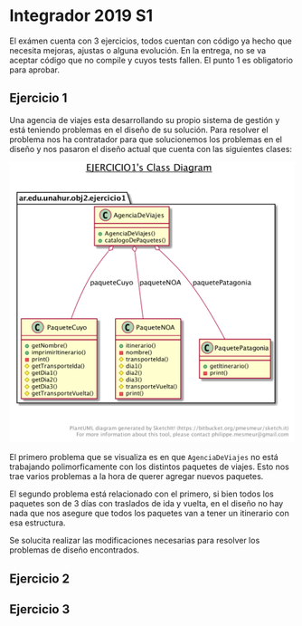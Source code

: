# Integrador 2019 S1

El exámen cuenta con 3 ejercicios, todos cuentan con código ya hecho que necesita mejoras, ajustas o alguna evolución.
En la entrega, no se va aceptar código que no compile y cuyos tests fallen.
El punto 1 es obligatorio para aprobar.

## Ejercicio 1

Una agencia de viajes esta desarrollando su propio sistema de gestión y está teniendo problemas en el diseño de su solución. Para resolver el problema nos ha contratador para que solucionemos los problemas en el diseño y nos pasaron el diseño actual que cuenta con las siguientes clases:

![](/ejercicio1.png)

El primero problema que se visualiza es en que `AgenciaDeViajes` no está trabajando polimorficamente con los distintos paquetes de viajes. Esto nos trae varios problemas a la hora de querer agregar nuevos paquetes.

El segundo problema está relacionado con el primero, si bien todos los paquetes son de 3 días con traslados de ida y vuelta, en el diseño no hay nada que nos asegure que todos los paquetes van a tener un itinerario con esa estructura.

Se solucita realizar las modificaciones necesarias para resolver los problemas de diseño encontrados.

## Ejercicio 2

## Ejercicio 3


